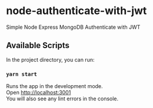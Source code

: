 # node-authenticate-with-jwt
Simple Node Express MongoDB Authenticate with JWT

## Available Scripts

In the project directory, you can run:

### `yarn start`

Runs the app in the development mode.<br />
Open [http://localhost:3001](http://localhost:3001)<br />
You will also see any lint errors in the console.
